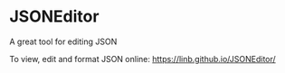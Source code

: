 # JSONEditor
A great tool for editing JSON

 To view, edit and format JSON online:  https://linb.github.io/JSONEditor/

